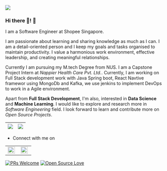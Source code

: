 
![](https://komarev.com/ghpvc/?username=suravimandal&color=79b8ff)


### Hi there 👋! :woman:

I am a Software Engineer at Shopee Singapore. 

I am passionate about learning and sharing knowledge as much as I can. I am a detail-oriented person and I keep my goals and tasks organised to maintain productivity. I value a harmonious work environment, effective leadership, and creating meaningful relationships.

Currently I am pursuing my M.tech Degree from NUS. I am a Capstone Project Intern at *Nappier Health Care Pvt. Ltd.*. Currently, I am working on Full Stack development work with Java Spring boot, React Navtive framewor using MongoDb and Kafka, we use jenkins to implement DevOps to work in a Agile environment.

Apart from **Full Stack Development**, I'm also, interested in **Data Science** and **Machine Learning**. I would like to explore and research more in *Software Engineering* field. I look forward to learn and contribute more on *Open Source Projects*. 






|<img src="https://github-readme-stats.vercel.app/api?username=suravimandal&&show_icons=true&count_private=true"/>|<img src="https://github-readme-streak-stats.herokuapp.com/?user=suravimandal"/>|
|---|---|

- Connect with me on 
<table>
   <tr>
      <td>
         <a href="https://www.linkedin.com/in/suravi-mandal-80308a11b/">
            <img align="left" alt="suravimandal | Linkedin" width="22px" src="https://cdn.jsdelivr.net/npm/simple-icons@v3/icons/linkedin.svg" />
         </a>
      </td>
      <td>
         <a href="https://join.skype.com/invite/jghtugTmDJXF">
            <img align="left" alt="suravi.mandal | Skype" width="22px" src="https://cdn.jsdelivr.net/npm/simple-icons@v3/icons/skype.svg" />
         </a>
      </td>
   </tr>
</table>


[![PRs Welcome](https://img.shields.io/badge/PRs-welcome-brightgreen.svg?style=flat&logo=github)](https://github.com/suravimandal)  [![Open Source Love](https://badges.frapsoft.com/os/v2/open-source.svg?v=103)](https://github.com/suravimandal)
